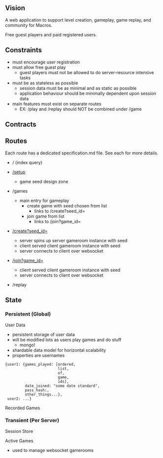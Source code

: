 ## Vision

A web application to support level creation, gameplay, game replay, and community for Macros.

Free guest players and paid registered users.

## Constraints

- must encourage user registration
- must allow free guest play
    - guest players must not be allowed to do server-resource intensive tasks
- must be as stateless as possible
    - session data must be as minimal and as static as possible
    - application behaviour should be minimally dependent upon session data
- main features must exist on separate routes
    - EX: /play and /replay should NOT be combined under /game

## Contracts

## Routes

Each route has a dedicated specification.md file.  See each for more details.

- /  (index query)

- [/setup](setup.md)
    - game seed design zone

- /games
    - main entry for gameplay
        - create game with seed chosen from list
            - links to /create?seed_id=<seed>
        - join game from list
            - links to /join?game_id=<game>

- [/create?seed_id=<seed>](gameroom.md)
    - server spins up server gameroom instance with seed
    - client served client gameroom instance with seed
    - server connects to client over websocket

- [/join?game_id=<game>](gameroom.md)
    - client served client gameroom instance with seed
    - server connects to client over websocket

- /replay

## State

### Persistent (Global)

User Data

- persistent storage of user data
- will be modified lots as users play games and do stuff
    - mongo!
- shardable data model for horizontal scalability
- properties are usernames

```
{user1: {games_played: [ordered,
                        list,
                        of,
                        game,
                        ids],
         date_joined: "some date standard",
         pass_hash:,
         other_things...},
 user2: ...}
 ```

Recorded Games

### Transient (Per Server)

Session Store

Active Games

- used to manage websocket gamerooms
